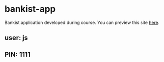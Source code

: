 # bankist-app
Bankist application developed during course. 
You can preview this site [here](https://forkify-emilien-wittchen.netlify.app/).

## user: js
## PIN: 1111
